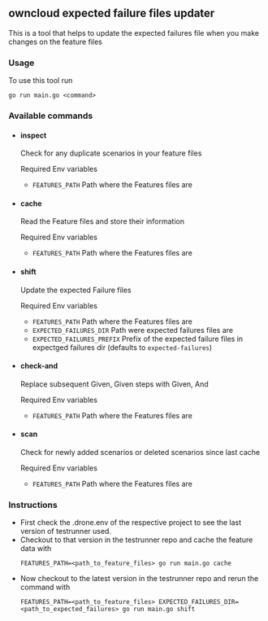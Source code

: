 ## owncloud expected failure files updater
This is a tool that helps to update the expected failures file when you make changes on the feature files

### Usage
To use this tool run
```
go run main.go <command>
```

### Available commands
- #### inspect
    Check for any duplicate scenarios in your feature files

    Required Env variables

    - `FEATURES_PATH` Path where the Features files are


- #### cache
    Read the Feature files and store their information

    Required Env variables

    - `FEATURES_PATH` Path where the Features files are

- #### shift
    Update the expected Failure files

    Required Env variables

    - `FEATURES_PATH` Path where the Features files are
    - `EXPECTED_FAILURES_DIR` Path were expected failures files are
    - `EXPECTED_FAILURES_PREFIX` Prefix of the expected failure files in expectged failures dir (defaults to `expected-failures`)

- #### check-and
    Replace subsequent Given, Given steps with Given, And

    Required Env variables

    - `FEATURES_PATH` Path where the Features files are


- #### scan
    Check for newly added scenarios or deleted scenarios since last cache

    Required Env variables

    - `FEATURES_PATH` Path where the Features files are

### Instructions
- First check the .drone.env of the respective project to see the last version of testrunner used.
- Checkout to that version in the testrunner repo and cache the feature data with
    ```
    FEATURES_PATH=<path_to_feature_files> go run main.go cache
    ```
- Now checkout to the latest version in the testrunner repo and rerun the command with
    ```
    FEATURES_PATH=<path_to_feature_files> EXPECTED_FAILURES_DIR=<path_to_expected_failures> go run main.go shift
    ```

